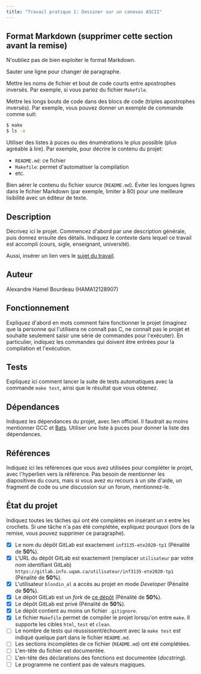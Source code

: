 ```yaml
---
title: "Travail pratique 1: Dessiner sur un canevas ASCII"
---
```


## Format Markdown (supprimer cette section avant la remise)

N'oubliez pas de bien exploiter le format Markdown.

Sauter une ligne pour changer de paragraphe.

Mettre les noms de fichier et bout de code courts entre apostrophes inversés.
Par exemple, si vous parlez du fichier `Makefile`.

Mettre les longs bouts de code dans des blocs de code (triples apostrophes
inversés). Par exemple, vous pouvez donner un exemple de commande comme suit:

```sh
$ make
$ ls -a
```

Utiliser des listes à puces ou des énumérations le plus possible (plus agréable
à lire). Par exemple, pour décrire le contenu du projet:

* `README.md`: ce fichier
* `Makefile`: permet d'automatiser la compilation
* etc.

Bien aérer le contenu du fichier source (`README.md`). Éviter les longues
lignes dans le fichier Markdown (par exemple, limiter à 80) pour une meilleure
lisibilité avec un éditeur de texte.

## Description

Décrivez ici le projet. Commencez d'abord par une description générale, puis
donnez ensuite des détails. Indiquez le contexte dans lequel ce travail est
accompli (cours, sigle, enseignant, université).

Aussi, insérer un lien vers le [sujet du travail](sujet.md).

## Auteur

Alexandre Hamel Bourdeau (HAMA12128907)

## Fonctionnement

Expliquez d'abord en mots comment faire fonctionner le projet (imaginez que la
personne qui l'utilisera ne connaît pas C, ne connaît pas le projet et souhaite
seulement saisir une série de commandes pour l'exécuter). En particulier,
indiquez les commandes qui doivent être entrées pour la compilation et
l'exécution.

## Tests

Expliquez ici comment lancer la suite de tests automatiques avec la commande
`make test`, ainsi que le résultat que vous obtenez.

## Dépendances

Indiquez les dépendances du projet, avec lien officiel. Il faudrait au moins
mentionner GCC et [Bats](https://github.com/bats-core/bats-core). Utiliser une
liste à puces pour donner la liste des dépendances.

## Références

Indiquez ici les références que vous avez utilisées pour compléter le projet,
avec l'hyperlien vers la référence. Pas besoin de mentionner les diapositives
du cours, mais si vous avez eu recours à un site d'aide, un fragment de code ou
une discussion sur un forum, mentionnez-le.

## État du projet

Indiquez toutes les tâches qui ont été complétés en insérant un `X` entre les
crochets. Si une tâche n'a pas été complétée, expliquez pourquoi (lors de la
remise, vous pouvez supprimer ce paragraphe).

* [x] Le nom du dépôt GitLab est exactement `inf3135-ete2020-tp1` (Pénalité de
  **50%**).
* [x] L'URL du dépôt GitLab est exactement (remplacer `utilisateur` par votre
  nom identifiant GitLab) `https://gitlab.info.uqam.ca/utilisateur/inf3135-ete2020-tp1`
  (Pénalité de **50%**).
* [x] L'utilisateur `blondin_al` a accès au projet en mode *Developer*
  (Pénalité de **50%**).
* [x] Le dépôt GitLab est un *fork* de [ce
  dépôt](https://gitlab.info.uqam.ca/inf3135-ete2020/inf3135-ete2020-tp1)
  (Pénalité de **50%**).
* [x] Le dépôt GitLab est privé (Pénalité de **50%**).
* [x] Le dépôt contient au moins un fichier `.gitignore`.
* [x] Le fichier `Makefile` permet de compiler le projet lorsqu'on entre
  `make`. Il supporte les cibles `html`, `test` et `clean`.
* [ ] Le nombre de tests qui réussissent/échouent avec la `make test` est
  indiqué quelque part dans le fichier `README.md`.
* [ ] Les sections incomplètes de ce fichier (`README.md`) ont été complétées.
* [ ] L'en-tête du fichier est documentée.
* [ ] L'en-tête des déclarations des fonctions est documentée (*docstring*).
* [ ] Le programme ne contient pas de valeurs magiques.
